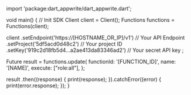 import 'package:dart_appwrite/dart_appwrite.dart';

void main() { // Init SDK
  Client client = Client();
  Functions functions = Functions(client);

  client
    .setEndpoint('https://[HOSTNAME_OR_IP]/v1') // Your API Endpoint
    .setProject('5df5acd0d48c2') // Your project ID
    .setKey('919c2d18fb5d4...a2ae413da83346ad2') // Your secret API key
  ;

  Future result = functions.update(
    functionId: '[FUNCTION_ID]',
    name: '[NAME]',
    execute: ["role:all"],
  );

  result
    .then((response) {
      print(response);
    }).catchError((error) {
      print(error.response);
  });
}